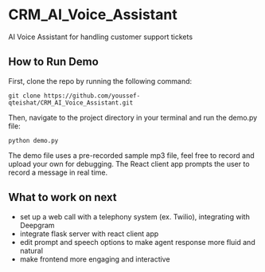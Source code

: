 # CRM_AI_Voice_Assistant
 AI Voice Assistant for handling customer support tickets

 ## How to Run Demo
First, clone the repo by running the following command:

```
git clone https://github.com/youssef-qteishat/CRM_AI_Voice_Assistant.git
```

Then, navigate to the project directory in your terminal and run the demo.py file:

```
python demo.py
```

The demo file uses a pre-recorded sample mp3 file, feel free to record and upload your own for debugging. The React client app prompts the user to record a message in real time.

## What to work on next

- set up a web call with a telephony system (ex. Twilio), integrating with Deepgram
- integrate flask server with react client app
- edit prompt and speech options to make agent response more fluid and natural
- make frontend more engaging and interactive